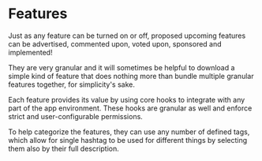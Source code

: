 # Features

Just as any feature can be turned on or off, proposed upcoming features can be advertised, commented upon, voted upon, sponsored and implemented!

They are very granular and it will sometimes be helpful to download a simple kind of feature that does nothing more than bundle multiple granular features together, for simplicity's sake.

Each feature provides its value by using core hooks to integrate with any part of the app environment. These hooks are granular as well and enforce strict and user-configurable permissions.

To help categorize the features, they can use any number of defined tags, which allow for single hashtag to be used for different things by selecting them also by their full description.
